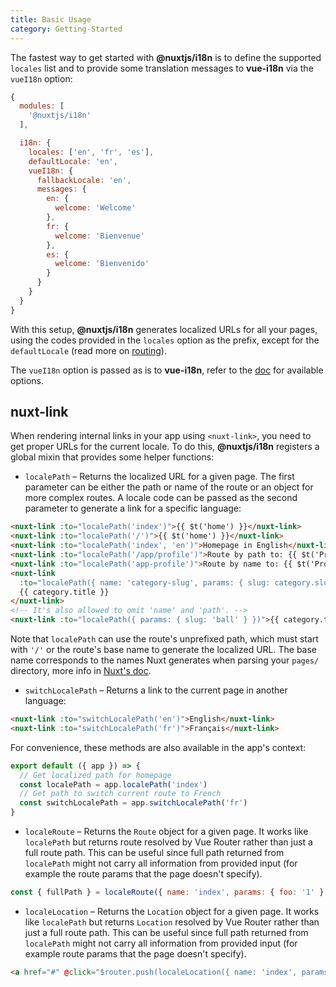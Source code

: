 ```yaml
---
title: Basic Usage
category: Getting-Started
---
```


The fastest way to get started with **@nuxtjs/i18n** is to define the supported `locales` list and to provide some translation messages to **vue-i18n** via the `vueI18n` option:

```js {}[nuxt.config.js]
{
  modules: [
    '@nuxtjs/i18n'
  ],

  i18n: {
    locales: ['en', 'fr', 'es'],
    defaultLocale: 'en',
    vueI18n: {
      fallbackLocale: 'en',
      messages: {
        en: {
          welcome: 'Welcome'
        },
        fr: {
          welcome: 'Bienvenue'
        },
        es: {
          welcome: 'Bienvenido'
        }
      }
    }
  }
}
```

With this setup, **@nuxtjs/i18n** generates localized URLs for all your pages, using the codes provided in the `locales` option as the prefix, except for the `defaultLocale` (read more on [routing](/routing)).

The `vueI18n` option is passed as is to **vue-i18n**, refer to the [doc](https://kazupon.github.io/vue-i18n/) for available options.

## nuxt-link

When rendering internal links in your app using `<nuxt-link>`, you need to get proper URLs for the current locale. To do this, **@nuxtjs/i18n** registers a global mixin that provides some helper functions:

* `localePath` – Returns the localized URL for a given page. The first parameter can be either the path or name of the route or an object for more complex routes. A locale code can be passed as the second parameter to generate a link for a specific language:

```html
<nuxt-link :to="localePath('index')">{{ $t('home') }}</nuxt-link>
<nuxt-link :to="localePath('/')">{{ $t('home') }}</nuxt-link>
<nuxt-link :to="localePath('index', 'en')">Homepage in English</nuxt-link>
<nuxt-link :to="localePath('/app/profile')">Route by path to: {{ $t('Profile') }}</nuxt-link>
<nuxt-link :to="localePath('app-profile')">Route by name to: {{ $t('Profile') }}</nuxt-link>
<nuxt-link
  :to="localePath({ name: 'category-slug', params: { slug: category.slug } })">
  {{ category.title }}
</nuxt-link>
<!-- It's also allowed to omit 'name' and 'path'. -->
<nuxt-link :to="localePath({ params: { slug: 'ball' } })">{{ category.title }}</nuxt-link>
```
Note that `localePath` can use the route's unprefixed path, which must start with `'/'` or the route's base name to generate the localized URL. The base name corresponds to the names Nuxt generates when parsing your `pages/` directory, more info in [Nuxt's doc](https://nuxtjs.org/guides/features/file-system-routing).

* `switchLocalePath` – Returns a link to the current page in another language:

```html
<nuxt-link :to="switchLocalePath('en')">English</nuxt-link>
<nuxt-link :to="switchLocalePath('fr')">Français</nuxt-link>
```

For convenience, these methods are also available in the app's context:

```js {}[/plugins/myplugin.js]
export default ({ app }) => {
  // Get localized path for homepage
  const localePath = app.localePath('index')
  // Get path to switch current route to French
  const switchLocalePath = app.switchLocalePath('fr')
}
```

* `localeRoute` – Returns the `Route` object for a given page. It works like `localePath` but returns route resolved by Vue Router rather than just a full route path. This can be useful since full path returned from `localePath` might not carry all information from provided input (for example the route params that the page doesn't specify).

```js
const { fullPath } = localeRoute({ name: 'index', params: { foo: '1' } })
```

* `localeLocation` – Returns the `Location` object for a given page. It works like `localePath` but returns `Location` resolved by Vue Router rather than just a full route path. This can be useful since full path returned from `localePath` might not carry all information from provided input (for example route params that the page doesn't specify).

```html
<a href="#" @click="$router.push(localeLocation({ name: 'index', params: { foo: '1' } }))">Navigate</a>
```
